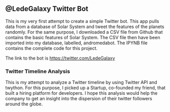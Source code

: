 ## @LedeGalaxy Twitter Bot ##

This is my very first attempt to create a simple Twitter bot. This app pulls data from a database of Solar System and tweet the features of the planets randomly.
For the same purpose, I downloaded a CSV file from Github that contains the basic features of Solar System. The CSV file then have been imported into my database, labelled, andromedabot.
The IPYNB file contains the complete code for this project.

The link to the bot is https://twitter.com/LedeGalaxy

### Twitter Timeline Analysis ###

This is my attempt to analyze a Twitter timeline by using Twitter API and twython. For this purpose, I picked up a Startup, co-founded my friend, that built a hiring platform for developers. I hope this analysis would help the company to get an insight into the dispersion of their twitter followers around the globe.
